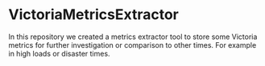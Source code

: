 #  VictoriaMetricsExtractor
In this repository we created a metrics extractor tool to store some Victoria metrics for further investigation or comparison to other times. For example in high loads or disaster times.
